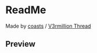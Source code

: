 # ReadMe
Made by [coasts](https://v3rmillion.net/member.php?action=profile&uid=1393756) / [V3rmillion Thread](https://v3rmillion.net/showthread.php?pid=7590437#pid7590437)

## Preview


